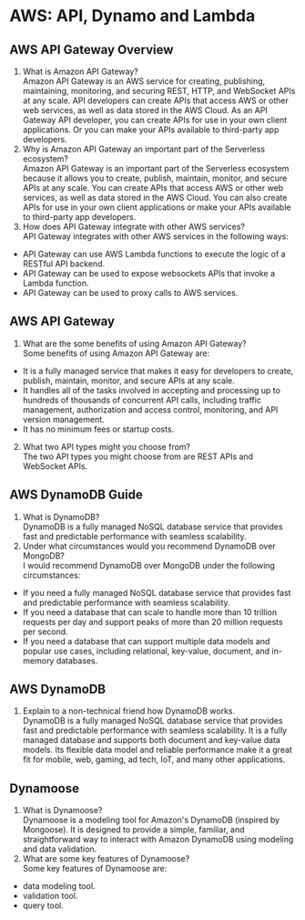 # AWS: API, Dynamo and Lambda

## AWS API Gateway Overview

1. What is Amazon API Gateway?\
Amazon API Gateway is an AWS service for creating, publishing, maintaining, monitoring, and securing REST, HTTP, and WebSocket APIs at any scale. API developers can create APIs that access AWS or other web services, as well as data stored in the AWS Cloud. As an API Gateway API developer, you can create APIs for use in your own client applications. Or you can make your APIs available to third-party app developers.
2. Why is Amazon API Gateway an important part of the Serverless ecosystem?\
Amazon API Gateway is an important part of the Serverless ecosystem because it allows you to create, publish, maintain, monitor, and secure APIs at any scale. You can create APIs that access AWS or other web services, as well as data stored in the AWS Cloud. You can also create APIs for use in your own client applications or make your APIs available to third-party app developers.
3. How does API Gateway integrate with other AWS services?\
API Gateway integrates with other AWS services in the following ways:
- API Gateway can use AWS Lambda functions to execute the logic of a RESTful API backend.
- API Gateway can be used to expose websockets APIs that invoke a Lambda function.
- API Gateway can be used to proxy calls to AWS services.

## AWS API Gateway

1. What are the some benefits of using Amazon API Gateway?\
Some benefits of using Amazon API Gateway are:
- It is a fully managed service that makes it easy for developers to create, publish, maintain, monitor, and secure APIs at any scale.
- It handles all of the tasks involved in accepting and processing up to hundreds of thousands of concurrent API calls, including traffic management, authorization and access control, monitoring, and API version management.
- It has no minimum fees or startup costs.
2. What two API types might you choose from?\
The two API types you might choose from are REST APIs and WebSocket APIs.

## AWS DynamoDB Guide

1. What is DynamoDB?\
DynamoDB is a fully managed NoSQL database service that provides fast and predictable performance with seamless scalability.
2. Under what circumstances would you recommend DynamoDB over MongoDB?\
I would recommend DynamoDB over MongoDB under the following circumstances:
- If you need a fully managed NoSQL database service that provides fast and predictable performance with seamless scalability.
- If you need a database that can scale to handle more than 10 trillion requests per day and support peaks of more than 20 million requests per second.
- If you need a database that can support multiple data models and popular use cases, including relational, key-value, document, and in-memory databases.

## AWS DynamoDB

1. Explain to a non-technical friend how DynamoDB works.\
DynamoDB is a fully managed NoSQL database service that provides fast and predictable performance with seamless scalability. It is a fully managed database and supports both document and key-value data models. Its flexible data model and reliable performance make it a great fit for mobile, web, gaming, ad tech, IoT, and many other applications.

## Dynamoose

1. What is Dynamoose?\
Dynamoose is a modeling tool for Amazon's DynamoDB (inspired by Mongoose). It is designed to provide a simple, familiar, and straightforward way to interact with Amazon DynamoDB using modeling and data validation.
2. What are some key features of Dynamoose?\
Some key features of Dynamoose are:
- data modeling tool.
- validation tool.
- query tool.
